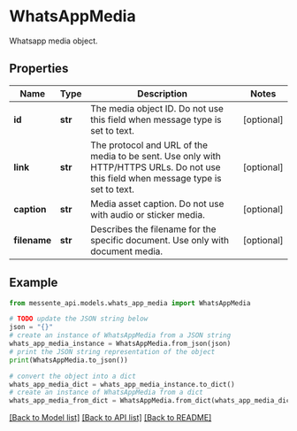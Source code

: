 # WhatsAppMedia

Whatsapp media object.

## Properties

Name | Type | Description | Notes
------------ | ------------- | ------------- | -------------
**id** | **str** | The media object ID. Do not use this field when message type is set to text. | [optional] 
**link** | **str** | The protocol and URL of the media to be sent. Use only with HTTP/HTTPS URLs.       Do not use this field when message type is set to text. | [optional] 
**caption** | **str** | Media asset caption. Do not use with audio or sticker media. | [optional] 
**filename** | **str** | Describes the filename for the specific document. Use only with document media. | [optional] 

## Example

```python
from messente_api.models.whats_app_media import WhatsAppMedia

# TODO update the JSON string below
json = "{}"
# create an instance of WhatsAppMedia from a JSON string
whats_app_media_instance = WhatsAppMedia.from_json(json)
# print the JSON string representation of the object
print(WhatsAppMedia.to_json())

# convert the object into a dict
whats_app_media_dict = whats_app_media_instance.to_dict()
# create an instance of WhatsAppMedia from a dict
whats_app_media_from_dict = WhatsAppMedia.from_dict(whats_app_media_dict)
```
[[Back to Model list]](../README.md#documentation-for-models) [[Back to API list]](../README.md#documentation-for-api-endpoints) [[Back to README]](../README.md)


